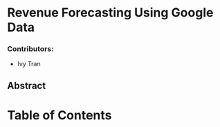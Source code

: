 # Revenue Forecasting Using Google Data

### Contributors:
+ Ivy Tran
  
## Abstract

#

# Table of Contents


  
